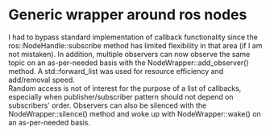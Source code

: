 # Generic wrapper around ros nodes
I had to bypass standard implementation of callback functionality since the        
ros::NodeHandle::subscribe method has limited flexibility in that area 
(if I am not mistaken). In addition, multiple observers can now observe 
the same topic on an as-per-needed basis with the NodeWrapper<T>::add_observer() method.
A std::forward_list was used for resource efficiency and add/removal speed.    
Random access is not of interest for the purpose of a list of callbacks, especially
when publisher/subscriber pattern should not depend on subscribers' order.
Observers can also be silenced with the NodeWrapper<T>::silence() method 
and woke up with NodeWrapper<T>::wake() on an as-per-needed basis.